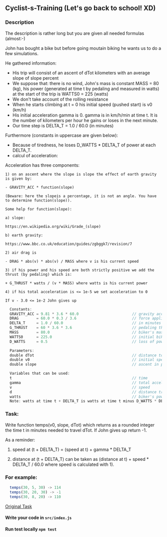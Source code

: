 ## Cyclist-s-Training (Let's go back to school! XD)

### Description

The description is rather long but you are given all needed formulas (almost:-)

John has bought a bike but before going moutain biking he wants us to do a few simulations.

He gathered information:

  - His trip will consist of an ascent of dTot kilometers with an average slope of slope percent
  - We suppose that: there is no wind, John's mass is constant MASS = 80 (kg), his power (generated at time t by pedaling and measured in watts) at the start of the trip is WATTS0 = 225 (watts)
  -  We don't take account of the rolling resistance
  -  When he starts climbing at t = 0 his initial speed (pushed start) is v0 (km/h)
  -  His initial acceleration gamma is 0. gamma is in km/h/min at time t. It is the number of kilometers per hour he gains or loses in the next minute.
  -  Our time step is DELTA_T = 1.0 / 60.0 (in minutes)

Furthermore (constants in uppercase are given below):

 - Because of tiredness, he loses D_WATTS * DELTA_T of power at each DELTA_T.
 - calcul of acceleration:

  Acceleration has three components:

    1) on an ascent where the slope is slope the effect of earth gravity is given by:

    - GRAVITY_ACC * function(slope)

    (Beware: here the slopeis a percentage, it is not an angle. You have to determine function(slope)).

    Some help for function(slope):

    a) slope:

    https://en.wikipedia.org/wiki/Grade_(slope)

    b) earth gravity:

    https://www.bbc.co.uk/education/guides/zgbggk7/revision/7

    2) air drag is

    - DRAG * abs(v) * abs(v) / MASS where v is his current speed

    3) if his power and his speed are both strictly positive we add the thrust (by pedaling) which is:

    + G_THRUST * watts / (v * MASS) where watts is his current power

    4) if his total acceleration is <= 1e-5 we set acceleration to 0

    If v - 3.0 <= 1e-2 John gives up

```javascript
  Constants:
  GRAVITY_ACC = 9.81 * 3.6 * 60.0                        // gravity acceleration
  DRAG        = 60.0 * 0.3 / 3.6                         // force applied by air on the cyclist
  DELTA_T     = 1.0 / 60.0                               // in minutes
  G_THRUST    = 60 * 3.6 * 3.6                           // pedaling thrust
  MASS        = 80.0                                     // biker's mass
  WATTS0      = 225.0                                    // initial biker's power
  D_WATTS     = 0.5                                      // loss of power at each deltaT

  Parameters:
  double dTot                                            // distance to travel in km
  double v0                                              // initial speed km/h
  double slope                                           // ascent in percentage (don't forget to divide by 100 when needed)

  Variables that can be used:
  t                                                      // time
  gamma                                                  // total acceleration with its 3 components
  v                                                      // speed
  d                                                      // distance travelled
  watts                                                  // biker's power
  Note: watts at time t + DELTA_T is watts at time t minus D_WATTS * DELTA_T
```

### Task:
Write function temps(v0, slope, dTot) which returns as a rounded integer the time t in minutes needed to travel dTot. If John gives up return -1.

As a reminder:

1) speed at (t + DELTA_T) = (speed at t) + gamma * DELTA_T

2) distance at (t + DELTA_T) can be taken as (distance at t) + speed * DELTA_T / 60.0 where speed is calculated with 1).

### For example:
```javascript
  temps(30, 5, 30) -> 114
  temps(30, 20, 30) -> -1
  temps(30, 8, 20) -> 110
```

[Original Task](https://www.codewars.com/kata/easy-cyclists-training)

#### Write your code in `src/index.js`
#### Run test locally `npm test`
